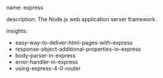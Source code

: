 name: express

description: The Node.js web application server framework.

insights:

- easy-way-to-deliver-html-pages-with-express
- response-object-additional-properties-in-express
- body-parser-in-express
- error-handler-in-express
- using-express-4-0-router
